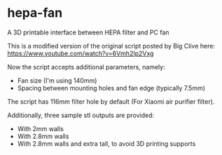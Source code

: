 # hepa-fan
A 3D printable interface between HEPA filter and PC fan

This is a modified version of the original script posted by Big Clive here:
https://www.youtube.com/watch?v=6Vmh2Ip2Vxg

Now the script accepts additional parameters, namely:
- Fan size (I'm using 140mm)
- Spacing between mounting holes and fan edge (typically 7.5mm)

The script has 116mm filter hole by default (For Xiaomi air purifier filter).

Additionally, three sample stl outputs are provided:
- With 2mm walls
- With 2.8mm walls
- With 2.8mm walls and extra tall, to avoid 3D printing supports
